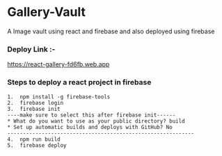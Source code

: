 # Gallery-Vault
A Image vault using react and firebase and also deployed using firebase

### Deploy Link :-
  https://react-gallery-fd6fb.web.app


### Steps to deploy a react project in firebase
```
1.  npm install -g firebase-tools
2.  firebase login
3.  firebase init
----make sure to select this after firebase init------
* What do you want to use as your public directory? build
* Set up automatic builds and deploys with GitHub? No
------------------------------------------------------------
4.  npm run build
5.  firebase deploy

```
